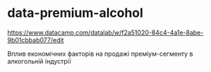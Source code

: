 # data-premium-alcohol
https://www.datacamp.com/datalab/w/f2a51020-84c4-4a1e-8abe-9b01cbbab077/edit

Вплив економічних факторів на продажі преміум-сегменту в алкогольній індустрії
